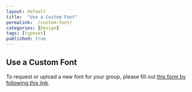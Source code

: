 ```yaml
---
layout: default
title:  "Use a Custom Font"
permalink:  /custom-font/
categories: [Design]
tags: [typeset]
published: true
---
```


<section data-type="chapter" class="hsecchapter" data-hederis-type="hsecchapter" id="custom-font" data-pi-attrs="id: custom-font; data-tags: typeset;" role="doc-chapter" data-tags="typeset" data-author-name=" " data-book-title=" " title="Use a Custom Font"><h1 data-hederis-type="hblkchaptitle" class="hblkchaptitle" id="ptWxiMPsg">Use a Custom Font</h1>
    <p class="hblkp" data-hederis-type="hblkp" id="p0XTTWwcV">To request or upload a new font for your group, please fill out <a href="https://docs.google.com/forms/d/e/1FAIpQLSdV6dgZDDKgf-T-cFNPM1lZc_XArn9GzN_PGsrwrnl3p3KOzg/viewform?usp=sf_link" id="pA0JmrtkG"><span class="Hyperlink" id="pdRannNYD">this form by following this link</span></a>.</p>
    </section>
    